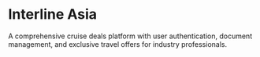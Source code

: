 # Interline Asia

A comprehensive cruise deals platform with user authentication, document management, and exclusive travel offers for industry professionals.
